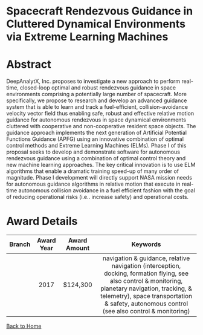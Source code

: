 
Spacecraft Rendezvous Guidance in Cluttered Dynamical Environments via Extreme Learning Machines
================================================================================================

# Abstract


DeepAnalytX, Inc. proposes to investigate a new approach to perform real-time, closed-loop optimal and robust rendezvous guidance in space environments comprising a potentially large number of spacecraft. More specifically, we propose to research and develop an advanced guidance system that is able to learn and track a fuel-efficient, collision-avoidance velocity vector field thus enabling safe, robust and effective relative motion guidance for autonomous rendezvous in space dynamical environments cluttered with cooperative and non-cooperative resident space objects. The guidance approach implements the next generation of Artificial Potential Functions Guidance (APFG) using an innovative combination of optimal control methods and Extreme Learning Machines (ELMs). Phase I of this proposal seeks to develop and demonstrate software for autonomous rendezvous guidance using a combination of optimal control theory and new machine learning approaches. The key critical innovation is to use ELM algorithms that enable a dramatic training speed-up of many order of magnitude. Phase I development will directly support NASA mission needs for autonomous guidance algorithms in relative motion that execute in real-time autonomous collision avoidance in a fuel efficient fashion with the goal of reducing operational risks (i.e.. increase safety) and operational costs.  

# Award Details

|Branch|Award Year|Award Amount|Keywords|
| :---: | :---: | :---: | :---: |
||2017|$124,300|navigation & guidance, relative navigation (interception, docking, formation flying, see also control & monitoring, planetary navigation, tracking, & telemetry), space transportation & safety, autonomous control (see also control & monitoring)|
  
  


[Back to Home](https://github.com/chrischow/dod_sbir_awards#377)